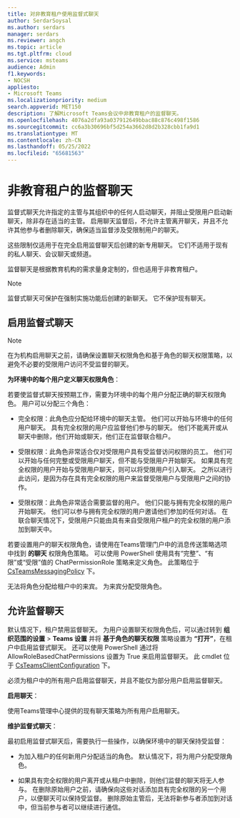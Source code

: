 ```yaml
---
title: 对非教育租户使用监督式聊天
author: SerdarSoysal
ms.author: serdars
manager: serdars
ms.reviewer: angch
ms.topic: article
ms.tgt.pltfrm: cloud
ms.service: msteams
audience: Admin
f1.keywords:
- NOCSH
appliesto:
- Microsoft Teams
ms.localizationpriority: medium
search.appverid: MET150
description: 了解Microsoft Teams会议中非教育租户的监督聊天。
ms.openlocfilehash: 4076a2dfa93a037912649bbac88c876c498f1586
ms.sourcegitcommit: cc6a3b30696bf5d254a3662d8d2b328cbb1fa9d1
ms.translationtype: MT
ms.contentlocale: zh-CN
ms.lasthandoff: 05/25/2022
ms.locfileid: "65681563"
---
```

# <a name="supervised-chats-for-non-educational-tenants"></a>非教育租户的监督聊天

监督式聊天允许指定的主管与其组织中的任何人启动聊天，并阻止受限用户启动新聊天，除非存在适当的主管。 启用聊天监督后，不允许主管离开聊天，并且不允许其他参与者删除聊天，确保适当监督涉及受限制用户的聊天。

这些限制仅适用于在完全启用监督聊天后创建的新专用聊天。 它们不适用于现有的私人聊天、会议聊天或频道。

监督聊天是根据教育机构的需求量身定制的，但也适用于非教育租户。

> [!NOTE]
> 监督式聊天可保护在强制实施功能后创建的新聊天。 它不保护现有聊天。

## <a name="enable-supervised-chat"></a>启用监督式聊天

> [!NOTE]
> 在为机构启用聊天之前，请确保设置聊天权限角色和基于角色的聊天权限策略，以避免不必要的受限用户访问不受监督的聊天。

**为环境中的每个用户定义聊天权限角色**：

若要使监督式聊天按预期工作，需要为环境中的每个用户分配正确的聊天权限角色。 用户可以分配三个角色：

- 完全权限：此角色应分配给环境中的聊天主管。 他们可以开始与环境中的任何用户聊天。 具有完全权限的用户应监督他们参与的聊天。 他们不能离开或从聊天中删除，他们开始或聊天，他们正在监督联合租户。

- 受限权限：此角色非常适合仅对受限用户具有受监督访问权限的员工。 他们可以开始与任何完整或受限用户聊天，但不能与受限用户开始聊天。 如果具有完全权限的用户开始与受限用户聊天，则可以将受限用户引入聊天。 之所以进行此访问，是因为存在具有完全权限的用户来监督受限用户与受限用户之间的协作。

- 受限权限：此角色非常适合需要监督的用户。 他们只能与拥有完全权限的用户开始聊天。 他们可以参与拥有完全权限的用户邀请他们参加的任何对话。 在联合聊天情况下，受限用户只能由具有来自受限用户租户的完全权限的用户添加到聊天中。

若要设置用户的聊天权限角色，请使用在Teams管理门户中的消息传送策略选项中找到 **的聊天** 权限角色策略。 可以使用 PowerShell 使用具有“完整”、“有限”或“受限”值的 ChatPermissionRole 策略来定义角色。 此策略位于 [CsTeamsMessagingPolicy](/powershell/module/skype/set-csteamsmessagingpolicy) 下。

无法将角色分配给租户中的来宾。 为来宾分配受限角色。

## <a name="allow-supervised-chat"></a>允许监督聊天

默认情况下，租户禁用监督聊天。 为用户设置聊天权限角色后，可以通过转到 **组织范围的设置** \> **Teams 设置** 并将 **基于角色的聊天权限** 策略设置为 **“打开”**，在租户中启用监督式聊天。 还可以使用 PowerShell 通过将 AllowRoleBasedChatPermissions 设置为 True 来启用监督聊天。 此 cmdlet 位于 [CsTeamsClientConfiguration](/powershell/module/skype/set-csteamsclientconfiguration) 下。

必须为租户中的所有用户启用监督聊天，并且不能仅为部分用户启用监督聊天。

**启用聊天**：

使用Teams管理中心提供的现有聊天策略为所有用户启用聊天。

**维护监督式聊天**：

最初启用监督式聊天后，需要执行一些操作，以确保环境中的聊天保持受监督：

- 为加入租户的任何新用户分配适当的角色。 默认情况下，将为用户分配受限角色。

- 如果具有完全权限的用户离开或从租户中删除，则他们监督的聊天将无人参与。 在删除原始用户之前，请确保向这些对话添加具有完全权限的另一个用户，以便聊天可以保持受监督。 删除原始主管后，无法将新参与者添加到对话中，但当前参与者可以继续进行通信。
